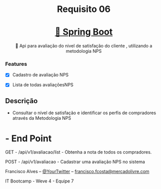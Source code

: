 <h1 align="center">Requisito 06</h1>
<h1 align="center">
    <a href="https://start.spring.io/">🔗 Spring Boot</a>
</h1>
<p align="center">🚀 Api para avaliação do nivel de satisfação do cliente  , utilizando a metodologia NPS</p>



### Features

- [x] Cadastro de avaliação NPS
- [x] Lista de todas avaliaçõesNPS


## Descrição 

- Consultar o nível de satisfação e identificar os perfis de compradores através da Metodologia NPS

# - End Point

GET -   /api/v1/avaliacao/list - Obtenha a nota de todos os compradores.

POST - /api/v1/avaliacao - Cadastrar uma avaliação NPS no sistema



Francisco Alves  – [@YourTwitter](https://twitter.com/dbader_org) – francisco.fcosta@mercadolivre.com

IT Bootcamp - Weve 4 - Equipe 7


